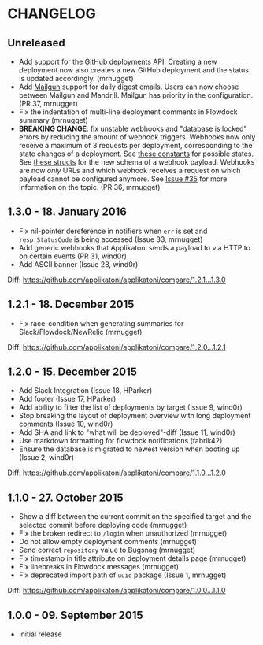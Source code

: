 # CHANGELOG

## Unreleased

* Add support for the GitHub deployments API. Creating a new deployment now
  also creates a new GitHub deployment and the status is updated accordingly.
  (mrnugget)
* Add [Mailgun](https://mailgun.com) support for daily digest emails. Users can
  now choose between Mailgun and Mandrill. Mailgun has priority in the
  configuration. (PR 37, mrnugget)
* Fix the indentation of multi-line deployment comments in Flowdock summary (mrnugget)
* **BREAKING CHANGE**: fix unstable webhooks and "database is locked" errors by
  reducing the amount of webhook triggers. Webhooks now only receive a maximum
  of 3 requests per deployment, corresponding to the state changes of a
  deployment. See [these constants](https://github.com/applikatoni/applikatoni/blob/15d2e6b9f7c4f581ca6619e8e3015a53b541ed9a/models/deployment.go#L8-L11)
  for possible states. See [these structs](https://github.com/applikatoni/applikatoni/blob/9eeb547d140f8dcc0358b1e6f98fd36bdfe23fd6/server/webhook_notifier.go#L14-L50)
  for the new schema of a webhook payload. Webhooks are now _only_ URLs and which
  webhook receives a request on which payload cannot be configured anymore. See
  [Issue #35](https://github.com/applikatoni/applikatoni/issues/35) for more
  information on the topic. (PR 36, mrnugget)

## 1.3.0 - 18. January 2016

* Fix nil-pointer dereference in notifiers when `err` is set and
  `resp.StatusCode` is being accessed (Issue 33, mrnugget)
* Add generic webhooks that Applikatoni sends a payload to via HTTP to
  on certain events (PR 31, wind0r)
* Add ASCII banner (Issue 28, wind0r)

Diff: https://github.com/applikatoni/applikatoni/compare/1.2.1...1.3.0

## 1.2.1 - 18. December 2015

* Fix race-condition when generating summaries for Slack/Flowdock/NewRelic (mrnugget)

Diff: https://github.com/applikatoni/applikatoni/compare/1.2.0...1.2.1

## 1.2.0 - 15. December 2015

* Add Slack Integration (Issue 18, HParker)
* Add footer (Issue 17, HParker)
* Add ability to filter the list of deployments by target (Issue 9, wind0r)
* Stop breaking the layout of deployment overview with long deployment comments (Issue 10, wind0r)
* Add SHA and link to "what will be deployed"-diff (Issue 11, wind0r)
* Use markdown formatting for flowdock notifications (fabrik42)
* Ensure the database is migrated to newest version when booting up (Issue 2, wind0r)

Diff: https://github.com/applikatoni/applikatoni/compare/1.1.0...1.2.0

## 1.1.0 - 27. October 2015

* Show a diff between the current commit on the specified target and the
  selected commit before deploying code (mrnugget)
* Fix the broken redirect to `/login` when unauthorized (mrnugget)
* Do not allow empty deployment comments (mrnugget)
* Send correct `repository` value to Bugsnag (mrnugget)
* Fix timestamp in title attribute on deployment details page (mrnugget)
* Fix linebreaks in Flowdock messages (mrnugget)
* Fix deprecated import path of `uuid` package (Issue 1, mrnugget)

Diff: https://github.com/applikatoni/applikatoni/compare/1.0.0...1.1.0

## 1.0.0 - 09. September 2015

* Initial release
